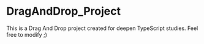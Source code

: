 # DragAndDrop_Project
This is a Drag And Drop project created for deepen TypeScript studies. 
Feel free to modify ;)
